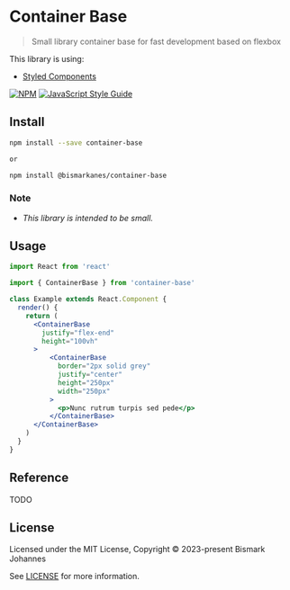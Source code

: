 # Container Base

> Small library container base for fast development based on flexbox

This library is using:
  * [Styled Components](https://styled-components.com/)

[![NPM](https://img.shields.io/npm/v/container-base.svg)](https://www.npmjs.com/package/@bismarkanes/container-base) [![JavaScript Style Guide](https://img.shields.io/badge/code_style-standard-brightgreen.svg)](https://standardjs.com)

## Install

```bash
npm install --save container-base

or

npm install @bismarkanes/container-base
```

### Note
* *This library is intended to be small.*
	

## Usage

```jsx
import React from 'react'

import { ContainerBase } from 'container-base'

class Example extends React.Component {
  render() {
    return (
      <ContainerBase 
        justify="flex-end"
        height="100vh"
	  >
          <ContainerBase
            border="2px solid grey"
            justify="center"
            height="250px"
            width="250px"
          >
            <p>Nunc rutrum turpis sed pede</p>
          </ContainerBase>
      </ContainerBase>
    )
  }
}
```

## Reference
TODO

## License

Licensed under the MIT License, Copyright © 2023-present Bismark Johannes

See [LICENSE](./LICENSE) for more information.
